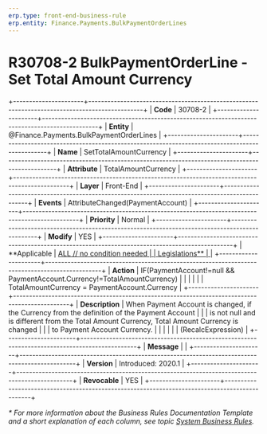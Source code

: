 ```yaml
---
erp.type: front-end-business-rule
erp.entity: Finance.Payments.BulkPaymentOrderLines
---
```


# R30708-2 BulkPaymentOrderLine - Set Total Amount Currency
+----------------------+-----------------------------------------------------------------------------------------------+
| **Code**             | 30708-2                                                                                       |
+----------------------+-----------------------------------------------------------------------------------------------+
| **Entity**           | @Finance.Payments.BulkPaymentOrderLines                                                       |
+----------------------+-----------------------------------------------------------------------------------------------+
| **Name**             | SetTotalAmountCurrency                                                                        |
+----------------------+-----------------------------------------------------------------------------------------------+
| **Attribute**        | TotalAmountCurrency                                                                           |
+----------------------+-----------------------------------------------------------------------------------------------+
| **Layer**            | Front-End                                                                                     |
+----------------------+-----------------------------------------------------------------------------------------------+
| **Events**           | AttributeChanged(PaymentAccount)                                                              |
+----------------------+-----------------------------------------------------------------------------------------------+
| **Priority**         | Normal                                                                                        |
+----------------------+-----------------------------------------------------------------------------------------------+
| **Modify**           | YES                                                                                           |
+----------------------+-----------------------------------------------------------------------------------------------+
| **Applicable         | [ALL // no condition needed                                                                   |
| Legislations**       | ](xref:applicable-legislations)                                                               |
+----------------------+-----------------------------------------------------------------------------------------------+
| **Action**           | IF(PaymentAccount!=null && PaymentAccount.Currency!=TotalAmountCurrency)                      |
|                      |                                                                                               |
|                      | TotalAmountCurrency = PaymentAccount.Currency                                                 |
+----------------------+-----------------------------------------------------------------------------------------------+
| **Description**      | When Payment Account is changed, if the Currency from the definition of the Payment Account   |
|                      | is not null and is different from the Total Amount Currency, Total Amount Currency is changed |
|                      | to Payment Account Currency.                                                                  |
|                      |                                                                                               |
|                      | (RecalcExpression)                                                                            |
+----------------------+-----------------------------------------------------------------------------------------------+
| **Message**          |                                                                                               |
+----------------------+-----------------------------------------------------------------------------------------------+
| **Version**          | Introduced: 2020.1                                                                            |
+----------------------+-----------------------------------------------------------------------------------------------+
| **Revocable**        | YES                                                                                           |
+----------------------+-----------------------------------------------------------------------------------------------+

*\* For more information about the Business Rules Documentation Template and a short explanation of each column, see
topic [System Business Rules](../templates/template-description-system-business-rules.md).*
